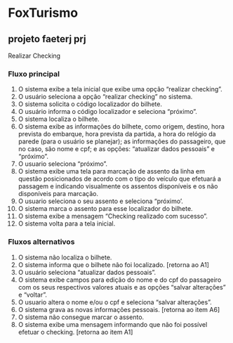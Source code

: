# FoxTurismo

## projeto faeterj prj

Realizar Checking

### Fluxo principal

1. O sistema exibe a tela inicial que exibe uma opção “realizar checking”.
2. O usuário seleciona a opção “realizar checking” no sistema.
3. O sistema solicita o código localizador do bilhete.
4. O usuário informa o código localizador e seleciona “próximo”.
5. O sistema localiza o bilhete.
6. O sistema exibe as informações do bilhete, como origem, destino, hora prevista do
embarque, hora prevista da partida, a hora do relógio da parede (para o usuário se
planejar); as informações do passageiro, que no caso, são nome e cpf; e as opções:
“atualizar dados pessoais” e “próximo”.
7. O usuario seleciona “próximo”.
8. O sistema exibe uma tela para marcação de assento da linha em questão posicionados de
acordo com o tipo do veículo que efetuará a passagem e indicando visualmente os assentos
disponíveis e os não disponíveis para marcação.
9. O usuario seleciona o seu assento e seleciona “próximo’.
10. O sistema marca o assento para esse localizador do bilhete.
11. O sistema exibe a mensagem “Checking realizado com sucesso”.
12. O sistema volta para a tela inicial.


### Fluxos alternativos
1. O sistema não localiza o bilhete.
12. O sistema informa que o bilhete não foi localizado.
[retorna ao A1]
3. O usuário seleciona “atualizar dados pessoais”.
4. O sistema exibe campos para edição do nome e do cpf do passageiro com os seus respectivos
valores atuais e as opções “salvar alterações” e “voltar”.
5. O usuario altera o nome e/ou o cpf e seleciona “salvar alterações”.
6. O sistema grava as novas informações pessoais.
[retorna ao item A6]
7. O sistema não consegue marcar o assento.
8. O sistema exibe uma mensagem informando que não foi possível efetuar o checking.
[retorna ao item A1]

